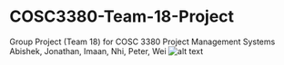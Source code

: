# COSC3380-Team-18-Project
Group Project (Team 18) for COSC 3380
Project Management Systems
Abishek, Jonathan, Imaan, Nhi, Peter, Wei
![alt text](https://cdn.discordapp.com/attachments/1027122472740462592/1031343833893588992/unknown.png)
